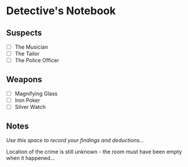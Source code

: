 # Detective's Notebook

## Suspects
- [ ] The Musician
- [ ] The Tailor
- [ ] The Police Officer

## Weapons
- [ ] Magnifying Glass
- [ ] Iron Poker
- [ ] Silver Watch

## Notes
*Use this space to record your findings and deductions...*

Location of the crime is still unknown - the room must have been empty when it happened...
